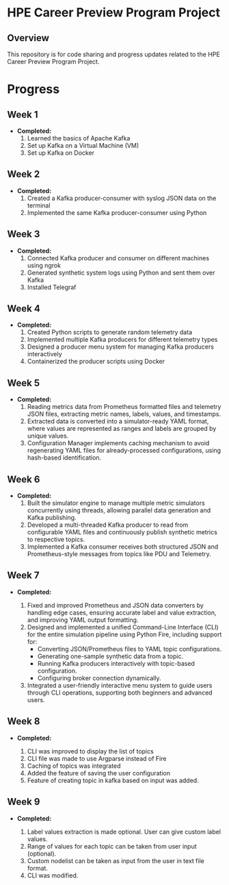 # HPE Career Preview Program Project
## Overview
This repository is for code sharing and progress updates related to the HPE Career Preview Program Project.

# Progress
## Week 1
- **Completed:**
  1. Learned the basics of Apache Kafka
  2. Set up Kafka on a Virtual Machine (VM)
  3. Set up Kafka on Docker

## Week 2
- **Completed:**
  1. Created a Kafka producer-consumer with syslog JSON data on the terminal
  2. Implemented the same Kafka producer-consumer using Python
## Week 3
- **Completed:**
  1. Connected Kafka producer and consumer on different machines using ngrok
  2. Generated synthetic system logs using Python and sent them over Kafka
  3. Installed Telegraf
     
## Week 4
- **Completed:**
  1. Created Python scripts to generate random telemetry data
  2. Implemented multiple Kafka producers for different telemetry types
  3. Designed a producer menu system for managing Kafka producers interactively
  4. Containerized the producer scripts using Docker

## Week 5
- **Completed:**
  1. Reading metrics data from Prometheus formatted files and telemetry JSON files, extracting metric names, labels, values, and timestamps.
  2. Extracted data is converted into a simulator-ready YAML format, where values are represented as ranges and labels are grouped by unique values.
  3. Configuration Manager implements caching mechanism to avoid regenerating YAML files for already-processed configurations, using hash-based identification.
  
## Week 6
- **Completed:**
  1. Built the simulator engine to manage multiple metric simulators concurrently using threads, allowing parallel data generation and Kafka publishing.
  2. Developed a multi-threaded Kafka producer to read from configurable YAML files and continuously publish synthetic metrics to respective topics.
  3. Implemented a Kafka consumer receives both structured JSON and Prometheus-style messages from topics like PDU and Telemetry.

## Week 7

- **Completed:**

  1. Fixed and improved Prometheus and JSON data converters by handling edge cases, ensuring accurate label and value extraction, and improving YAML output formatting.
  2. Designed and implemented a unified Command-Line Interface (CLI) for the entire simulation pipeline using Python Fire, including support for:
     * Converting JSON/Prometheus files to YAML topic configurations.
     * Generating one-sample synthetic data from a topic.
     * Running Kafka producers interactively with topic-based configuration.
     * Configuring broker connection dynamically.
  3. Integrated a user-friendly interactive menu system to guide users through CLI operations, supporting both beginners and advanced users.
 

  
## Week 8

- **Completed:**

  1. CLI was improved to display the list of topics
  2. CLI file was made to use Argparse instead of Fire
  3. Caching of topics was integrated
  4. Added the feature of saving the user configuration
  5. Feature of creating topic in kafka based on input was added.



 ## Week 9

- **Completed:**

  1. Label values extraction is made optional. User can give custom label values.
  2. Range of values for each topic can be taken from user input (optional).
  3. Custom nodelist can be taken as input from the user in text file format.
  4. CLI was modified.   
